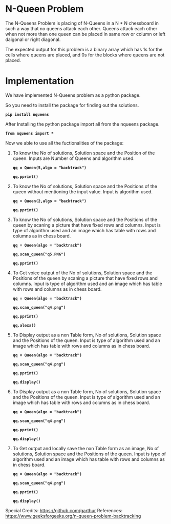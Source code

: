 # N-Queen Problem

The N-Queens Problem is placing of N-Queens in a N * N chessboard in such a way that no queens attack each other. Queens attack each other when not more than one queen can be placed in same row or column or left daigonal or right diagonal. 

The expected output for this problem is a binary array which has 1s for the cells where queens are placed, and 0s for the blocks where queens are not placed.

# Implementation

We have implemented N-Queens problem as a python package. 

So you need to install the package for finding out the solutions. 
 <dl><code><b>pip install nqueens</b></code></dl>

After Installing the python package import all from the nqueens package.
 <dl><code><b>from nqueens import *</b></code></dl>

Now we able to use all the fuctionalities of the package:

1. To know the No of solutions, Solution space and the Position of the queen. Inputs are Number of Queens and algorithm used.
    <dl><code><b>qq = Queen(5,algo = "backtrack")</b></code></dl>
    <dl><code><b>qq.pprint()</b></code> </dl>
                 
2. To know the No of solutions, Solution space and the Positions of the queen without mentioning the input value. Input is algorithm used.
    <dl><code><b>qq = Queen(2,algo = "backtrack")</b></code></dl>
    <dl><code><b>qq.pprint()</b></code></dl>
    
3. To know the No of solutions, Solution space and the Positions of the queen by scaning a picture that have fixed rows and columns. Input is type of algorithm used and an image 
   which has table with rows and columns as in chess board.
     <dl><code><b>qq = Queen(algo = "backtrack")</b></code></dl>
     <dl><code><b>qq.scan_queen("q5.PNG")</b></code></dl>
     <dl><code><b>qq.pprint()</b></code></dl>

4. To Get voice output of the No of solutions, Solution space and the Positions of the queen by scaning a picture that have fixed rows and columns. Input is type of algorithm 
   used and an image which has table with rows and columns as in chess board.
     <dl><code><b>qq = Queen(algo = "backtrack")</b></code></dl>
     <dl><code><b>qq.scan_queen("q4.png")</b></code></dl>
     <dl><code><b>qq.pprint()</b></code></dl>
     <dl><code><b>qq.alexa()</b></code></dl>
     
5. To Display output as a nxn Table form, No of solutions, Solution space and the Positions of the queen. Input is type of algorithm used and an image which has table with rows
   and columns as in chess board.
     <dl><code><b>qq = Queen(algo = "backtrack")</b></code></dl>
     <dl><code><b>qq.scan_queen("q4.png")</b></code></dl>
     <dl><code><b>qq.pprint()</b></code></dl>
     <dl><code><b>qq.display()</b></code></dl>
     
6. To Display output as a nxn Table form, No of solutions, Solution space and the Positions of the queen. Input is type of algorithm used and an image which has table with rows
   and columns as in chess board.
     <dl><code><b>qq = Queen(algo = "backtrack")</b></code></dl>
     <dl><code><b>qq.scan_queen("q4.png")</b></code></dl>
     <dl><code><b>qq.pprint()</b></code></dl>
     <dl><code><b>qq.display()</b></code></dl>
     
7. To Get output and locally save the nxn Table form as an image, No of solutions, Solution space and the Positions of the queen. Input is type of algorithm used and an image
   which has table with rows and columns as in chess board.
     <dl><code><b>qq = Queen(algo = "backtrack")</b></code></dl>
     <dl><code><b>qq.scan_queen("q4.png")</b></code></dl>
     <dl><code><b>qq.pprint()</b></code></dl>
     <dl><code><b>qq.display()</b></code></dl>
     
     
Special Credits: https://github.com/garthur 
References: https://www.geeksforgeeks.org/n-queen-problem-backtracking

